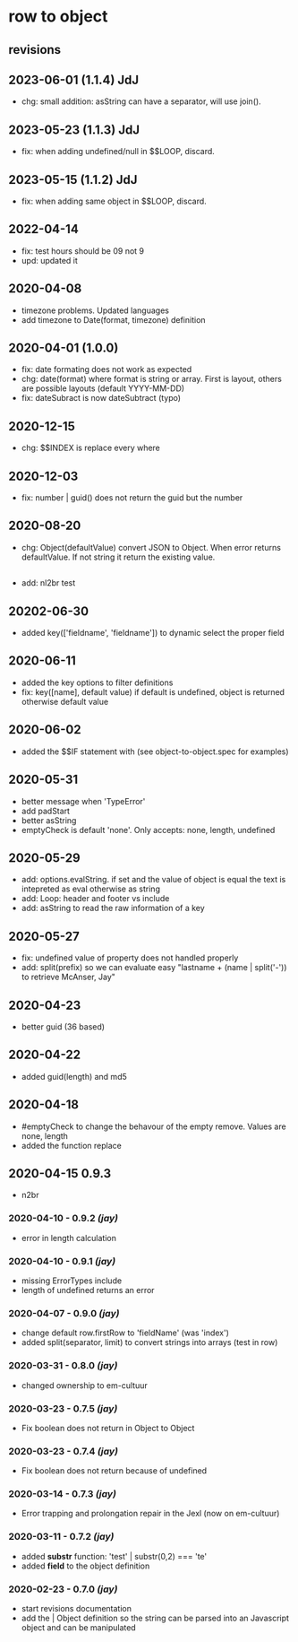 # row to object
## revisions

## 2023-06-01 (1.1.4) JdJ
- chg: small addition: asString can have a separator, will use join().

## 2023-05-23 (1.1.3) JdJ
- fix: when adding undefined/null in $$LOOP, discard.

## 2023-05-15 (1.1.2) JdJ
- fix: when adding same object in $$LOOP, discard.

## 2022-04-14
- fix: test hours should be 09 not 9
- upd: updated it

## 2020-04-08
- timezone problems. Updated languages
- add timezone to Date(format, timezone) definition

## 2020-04-01  (1.0.0)
- fix: date formating does not work as expected
- chg: date(format) where format is string or array. First is layout, others are possible layouts (default YYYY-MM-DD)  
- fix: dateSubract is now dateSubtract (typo)

## 2020-12-15
- chg: $$INDEX is replace every where

## 2020-12-03
- fix: number | guid() does not return the guid but the number

## 2020-08-20
- chg: Object(defaultValue) convert JSON to Object. When error returns defaultValue. If not string it return the existing value.

##
- add: nl2br test

## 20202-06-30
- added key(['fieldname', 'fieldname']) to dynamic select the proper field

## 2020-06-11
- added the key options to filter definitions
- fix: key([name], default value) if default is undefined, object is returned otherwise default value

## 2020-06-02
- added the $$IF statement with (see object-to-object.spec for examples)

## 2020-05-31
- better message when 'TypeError'
- add padStart
- better asString
- emptyCheck is default 'none'. Only accepts: none, length, undefined

## 2020-05-29
- add: options.evalString. if set and the value of object is equal the text is intepreted as eval otherwise as string
- add: Loop: header and footer vs include
- add: asString to read the raw information of a key

## 2020-05-27
- fix: undefined value of property does not handled properly
- add: split(prefix) so we can evaluate easy  "lastname + (name | split('-'))  to retrieve McAnser, Jay"


## 2020-04-23
- better guid (36 based)

## 2020-04-22
- added guid(length) and md5

## 2020-04-18
- \#emptyCheck to change the behavour of the empty remove. Values are none, length
- added the function replace

## 2020-04-15 0.9.3
- n2br

### 2020-04-10 - 0.9.2 _(jay)_
- error in length calculation


### 2020-04-10 - 0.9.1 _(jay)_
- missing ErrorTypes include
- length of undefined returns an error

### 2020-04-07 - 0.9.0 _(jay)_
- change default row.firstRow to 'fieldName' (was 'index')
- added split(separator, limit) to convert strings into arrays (test in row)


### 2020-03-31 - 0.8.0 _(jay)_
- changed ownership to em-cultuur

### 2020-03-23 - 0.7.5 _(jay)_
- Fix boolean does not return in Object to Object

### 2020-03-23 - 0.7.4 _(jay)_
- Fix boolean does not return because of undefined

### 2020-03-14 - 0.7.3 _(jay)_
- Error trapping and prolongation repair in the Jexl (now on em-cultuur)

### 2020-03-11 - 0.7.2 _(jay)_
- added **substr** function:   'test' | substr(0,2) === 'te'
- added **field** to the object definition

### 2020-02-23 - 0.7.0 _(jay)_
- start revisions documentation
- add the | Object definition so the string can be parsed into an Javascript object and can be manipulated
